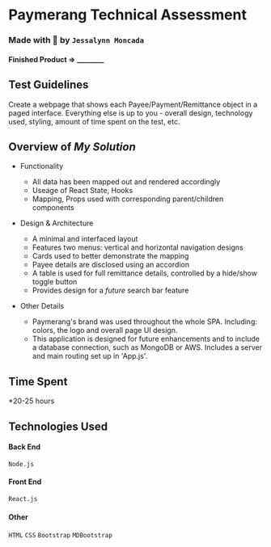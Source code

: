 # Paymerang Technical Assessment

### Made with 💛  by `Jessalynn Moncada`
#### Finished Product => ________

## Test Guidelines

Create a webpage that shows each Payee/Payment/Remittance object in a paged interface. Everything else is up to you - overall design, technology used, styling, amount of time spent on the test, etc.

## Overview of _**My Solution**_

* Functionality
    * All data has been mapped out and rendered accordingly
    * Useage of React State, Hooks
    * Mapping, Props used with corresponding parent/children components

* Design & Architecture
    * A minimal and interfaced layout
    * Features two menus: vertical and horizontal navigation designs
    * Cards used to better demonstrate the mapping 
    * Payee details are disclosed using an accordion
    * A table is used for full remittance details, controlled by a hide/show toggle button
    * Provides design for a _future_ search bar feature

* Other Details
    * Paymerang's brand was used throughout the whole SPA. Including: colors, the logo and overall page UI design.
    * This application is designed for future enhancements and to include a database connection, such as MongoDB or AWS. Includes a server and main routing set up in 'App.js'.

## Time Spent
*20-25 hours 
    

## Technologies Used

#### Back End
`Node.js`

#### Front End
`React.js`

#### Other
`HTML`
`CSS`
`Bootstrap`
`MDBootstrap`


